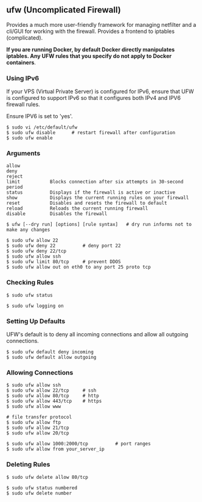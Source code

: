 ## ufw (Uncomplicated Firewall)

Provides a much more user-friendly framework for managing netfilter and a cli/GUI for working with the firewall. Provides a frontend to iptables (complicated).

**If you are running Docker, by default Docker directly manipulates iptables. Any UFW rules that you specify do not apply to Docker containers**.

### Using IPv6

If your VPS (Virtual Private Server) is configured for IPv6, ensure that UFW is configured to support IPv6 so that it configures both IPv4 and IPV6 firewall rules.

Ensure IPV6 is set to 'yes'.

```console
$ sudo vi /etc/default/ufw
$ sudo ufw disable      # restart firewall after configuration
$ sudo ufw enable
```

### Arguments

```
allow
deny
reject
limit           Blocks connection after six attempts in 30-second period
status          Displays if the firewall is active or inactive
show            Displays the current running rules on your firewall
reset           Disables and resets the firewall to default
reload          Reloads the current running firewall
disable         Disables the firewall
```

```console
$ ufw [--dry run] [options] [rule syntax]   # dry run informs not to make any changes

$ sudo ufw allow 22
$ sudo ufw deny 22          # deny port 22
$ sudo ufw deny 22/tcp
$ sudo ufw allow ssh
$ sudo ufw limit 80/tcp     # prevent DDOS
$ sudo ufw allow out on eth0 to any port 25 proto tcp
```

### Checking Rules

```console
$ sudo ufw status

$ sudo ufw logging on
```

### Setting Up Defaults

UFW's default is to deny all incoming connections and allow all outgoing connections.

```console
$ sudo ufw default deny incoming
$ sudo ufw default allow outgoing
```

### Allowing Connections

```console
$ sudo ufw allow ssh
$ sudo ufw allow 22/tcp     # ssh
$ sudo ufw allow 80/tcp     # http
$ sudo ufw allow 443/tcp    # https
$ sudo ufw allow www

# file transfer protocol
$ sudo ufw allow ftp
$ sudo ufw allow 21/tcp
$ sudo ufw allow 20/tcp

$ sudo ufw allow 1000:2000/tcp          # port ranges
$ sudo ufw allow from your_server_ip
```

### Deleting Rules

```console
$ sudo ufw delete allow 80/tcp

$ sudo ufw status numbered
$ sudo ufw delete number
```

